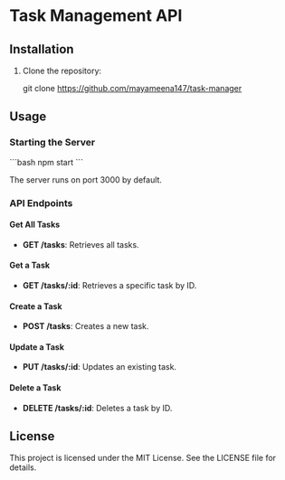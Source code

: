 # Task Management API

## Installation

1. Clone the repository:
   
   git clone https://github.com/mayameena147/task-manager
  

## Usage

### Starting the Server

\`\`\`bash
npm start
\`\`\`

The server runs on port 3000 by default.

### API Endpoints

#### Get All Tasks

- **GET /tasks**: Retrieves all tasks.

#### Get a Task

- **GET /tasks/:id**: Retrieves a specific task by ID.

#### Create a Task

- **POST /tasks**: Creates a new task.

#### Update a Task

- **PUT /tasks/:id**: Updates an existing task.

#### Delete a Task

- **DELETE /tasks/:id**: Deletes a task by ID.

## License

This project is licensed under the MIT License. See the LICENSE file for details.
